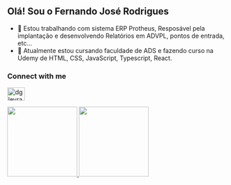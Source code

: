 ## Olá! Sou o Fernando José Rodrigues


- 🔭 Estou trabalhando com sistema ERP Protheus, Resposável pela implantação e desenvolvendo Relatórios em ADVPL, pontos de entrada, etc...
- 🌱 Atualmente estou cursando faculdade de ADS e fazendo curso na Udemy de HTML, CSS, JavaScript, Typescript, React.

<h3 align="left">Connect with me</h3>
<p align="left">
<a href="https://www.linkedin.com/in/fernando-jos%C3%A9-rodrigues-793a371aa/" target="blank"><img align="center" src="https://raw.githubusercontent.com/rahuldkjain/github-profile-readme-generator/master/src/images/icons/Social/linked-in-alt.svg" alt="dgleyramos" height="30" width="40" /></a>
</p>

<div style="display: inline">
  <a href="https://github.com/lkgfernando">
  <img height="160em" src="https://github-readme-stats.vercel.app/api?username=lkgfernando&show_icons=true&theme=chartreuse-dark&include_all_commits=false&count_private=false"/>
  <img height="160em" src="https://github-readme-stats.vercel.app/api/top-langs/?username=lkgfernando&layout=compact&langs_count=16&theme=chartreuse-dark"/>
<div>
